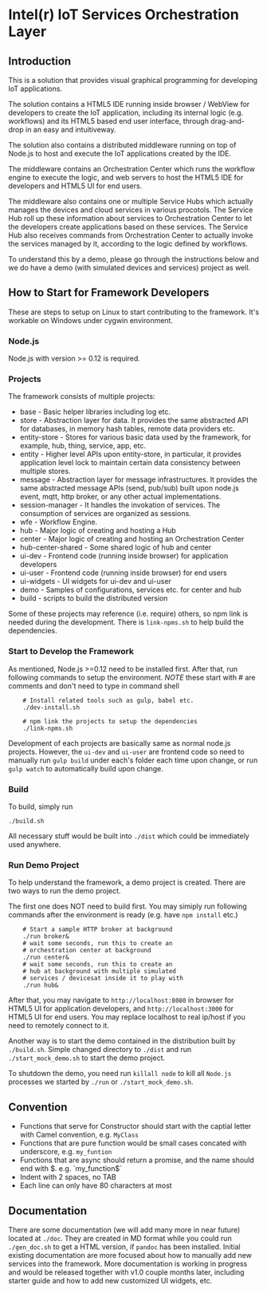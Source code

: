 Intel(r) IoT Services Orchestration Layer
====================================================
## Introduction

This is a solution that provides visual graphical programming for developing IoT applications.

The solution contains a HTML5 IDE running inside browser / WebView for developers to create the IoT application, including its internal logic (e.g. workflows) and its HTML5 based end user interface, through drag-and-drop in an easy and intuitiveway.

The solution also contains a distributed middleware running on top of Node.js to host and execute the IoT applications created by the IDE.

The middleware contains an Orchestration Center which runs the workflow engine to execute the logic, and web servers to host the HTML5 IDE for developers and HTML5 UI for end users. 

The middleware also contains one or multiple Service Hubs which actually manages the devices and cloud services in various procotols. The Service Hub roll up these information about services to Orchestration Center to let the developers create applications based on these services. The Service Hub also receives commands from Orchestration Center to actually invoke the services managed by it, according to the logic defined by workflows.

To understand this by a demo, please go through the instructions below and we do have a demo (with simulated devices and services) project as well.

## How to Start for Framework Developers

These are steps to setup on Linux to start contributing to the framework. It's workable on Windows under cygwin environment.

### Node.js

Node.js with version >= 0.12 is required.

### Projects

The framework consists of multiple projects:

* base - Basic helper libraries including log etc.
* store - Abstraction layer for data. It provides the same abstracted API for databases, in memory hash tables, remote data providers etc.
* entity-store - Stores for various basic data used by the framework, for example, hub, thing, service, app, etc.
* entity - Higher level APIs upon entity-store, in particular, it provides application level lock to maintain certain data consistency between multiple stores.
* message - Abstraction layer for message infrastructures. It provides the same abstracted message APIs (send, pub/sub) built upon node.js event, mqtt, http broker, or any other actual implementations.
* session-manager - It handles the invokation of services. The consumption of services are organized as sessions.
* wfe - Workflow Engine. 
* hub - Major logic of creating and hosting a Hub
* center - Major logic of creating and hosting an Orchestration Center
* hub-center-shared - Some shared logic of hub and center
* ui-dev - Frontend code (running inside browser) for application developers
* ui-user - Frontend code (running inside browser) for end users
* ui-widgets - UI widgets for ui-dev and ui-user
* demo - Samples of configurations, services etc. for center and hub
* build - scripts to build the distributed version

Some of these projects may reference (i.e. require) others, so npm link is needed during the development. There is `link-npms.sh` to help build the dependencies.

### Start to Develop the Framework

As mentioned, Node.js >=0.12 need to be installed first. After that, run following commands to setup the environment. *NOTE* these start with # are comments and don't need to type in command shell

```shell
    # Install related tools such as gulp, babel etc.
    ./dev-install.sh

    # npm link the projects to setup the dependencies
    ./link-npms.sh
```

Development of each projects are basically same as normal node.js projects. However, the `ui-dev` and `ui-user` are frontend code so need to manually run `gulp build` under each's folder each time upon change, or run `gulp watch` to automatically build upon change.


### Build

To build, simply run

    ./build.sh

All necessary stuff would be built into `./dist` which could be immediately used anywhere.

### Run Demo Project

To help understand the framework, a demo project is created. There are two ways to run the demo project. 

The first one does NOT need to build first. You may simiply run following commands after the environment is ready (e.g. have `npm install` etc.)

```shell
    # Start a sample HTTP broker at background
    ./run broker&
    # wait some seconds, run this to create an 
    # orchestration center at background
    ./run center&
    # wait some seconds, run this to create an 
    # hub at background with multiple simulated 
    # services / devicesat inside it to play with
    ./run hub&
```

After that, you may navigate to `http://localhost:8080` in browser for HTML5 UI for application developers, and `http://localhost:3000` for HTML5 UI for end users. You may replace localhost to real ip/host if you need to remotely connect to it.

Another way is to start the demo contained in the distribution built by `./build.sh`. Simple changed directory to `./dist` and run `./start_mock_demo.sh` to start the demo project.

To shutdown the demo, you need run `killall node` to kill all `Node.js` processes we started by `./run` or `./start_mock_demo.sh`.

## Convention

* Functions that serve for Constructor should start with the captial letter with Camel convention, e.g. `MyClass`
* Functions that are pure function would be small cases concated with underscore, e.g. `my_funtion`
* Functions that are async should return a promise, and the name should end with $. e.g. `my_function$`
* Indent with 2 spaces, no TAB
* Each line can only have 80 characters at most

## Documentation

There are some documentation (we will add many more in near future) located at `./doc`. They are created in MD format while you could run `./gen_doc.sh` to get a HTML version, if `pandoc` has been installed. Initial existing documentation are more focused about how to manually add new services into the framework. More documentation is working in progress and would be released together with v1.0 couple months later, including starter guide and how to add new customized UI widgets,
etc.
